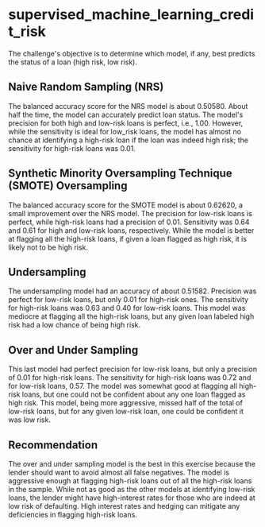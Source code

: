 # supervised_machine_learning_credit_risk

The challenge's objective is to determine which model, if any, best predicts the status of a loan (high risk, low risk).

## Naive Random Sampling (NRS)

The balanced accuracy score for the NRS model is about 0.50580. About half the time, the model can accurately predict loan status. The model's precision for both high and low-risk loans is perfect, i.e., 1.00. However, while the sensitivity is ideal for low_risk loans, the model has almost no chance at identifying a high-risk loan if the loan was indeed high risk; the sensitivity for high-risk loans was 0.01.

## Synthetic Minority Oversampling Technique (SMOTE) Oversampling

The balanced accuracy score for the SMOTE model is about 0.62620, a small improvement over the NRS model. The precision for low-risk loans is perfect, while high-risk loans had a precision of 0.01. Sensitivity was 0.64 and 0.61 for high and low-risk loans, respectively. While the model is better at flagging all the high-risk loans, if given a loan flagged as high risk, it is likely not to be high risk.

## Undersampling

The undersampling model had an accuracy of about 0.51582. Precision was perfect for low-risk loans, but only 0.01 for high-risk ones. The sensitivity for high-risk loans was 0.63 and 0.40 for low-risk loans. This model was mediocre at flagging all the high-risk loans, but any given loan labeled high risk had a low chance of being high risk.

## Over and Under Sampling

This last model had perfect precision for low-risk loans, but only a precision of 0.01 for high-risk loans. The sensitivity for high-risk loans was 0.72 and for low-risk loans, 0.57. The model was somewhat good at flagging all high-risk loans, but one could not be confident about any one loan flagged as high risk. This model, being more aggressive, missed half of the total of low-risk loans, but for any given low-risk loan, one could be confident it was low risk.

## Recommendation

The over and under sampling model is the best in this exercise because the lender should want to avoid almost all false negatives. The model is aggressive enough at flagging high-risk loans out of all the high-risk loans in the sample. While not as good as the other models at identifying low-risk loans, the lender might have high-interest rates for those who are indeed at low risk of defaulting. High interest rates and hedging can mitigate any deficiencies in flagging high-risk loans.
